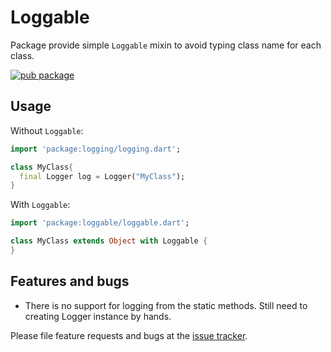 # Loggable

Package provide simple `Loggable` mixin to avoid typing class name for each class.

[![pub package](https://img.shields.io/pub/v/http.svg)](https://pub.dartlang.org/packages/loggable)


## Usage

Without `Loggable`:
```dart
import 'package:logging/logging.dart';

class MyClass{
  final Logger log = Logger("MyClass");
}
```

With `Loggable`:

```dart
import 'package:loggable/loggable.dart';

class MyClass extends Object with Loggable {
}
```

## Features and bugs

* There is no support for logging from the static methods. Still need to creating Logger instance by hands.

Please file feature requests and bugs at the [issue tracker][tracker].

[tracker]: https://github.com/Hacker-CB/dart-loggable/issues
